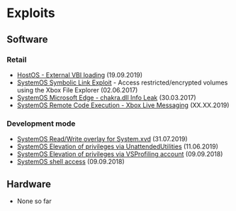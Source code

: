 # Exploits

## Software

### Retail
- [HostOS - External VBI loading](../external-vbi-loading) (19.09.2019)
- [SystemOS Symbolic Link Exploit](../file-explorer-symbolic-links) - Access restricted/encrypted volumes using the Xbox File Explorer (02.06.2017)
- [SystemOS Microsoft Edge - chakra.dll Info Leak](../ms-edge-exploit-cve-2016-7200) (30.03.2017)
- [SystemOS Remote Code Execution - Xbox Live Messaging](https://titleos.dev/xploring-xbox/) (XX.XX.2019)

### Development mode
- [SystemOS Read/Write overlay for System.xvd](../devmode-systemxvd-read-write) (31.07.2019)
- [SystemOS Elevation of privileges via UnattendedUtilities](../devmode-unattended-utilities) (11.06.2019)
- [SystemOS Elevation of privileges via VSProfiling account](../devmode-priv-escalation-vsprofiling) (09.09.2018)
- [SystemOS shell access](../setup-dev-mode#using-ssh) (09.09.2018)

## Hardware
- None so far
